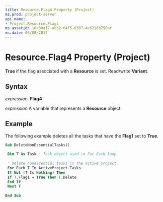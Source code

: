```yaml
---
title: Resource.Flag4 Property (Project)
ms.prod: project-server
api_name:
- Project.Resource.Flag4
ms.assetid: 10a38af7-abb2-64f5-6307-4c6216b750af
ms.date: 06/08/2017
---
```



# Resource.Flag4 Property (Project)

 **True** if the flag associated with a **Resource** is set. Read/write **Variant**.


## Syntax

 _expression_. **Flag4**

 _expression_ A variable that represents a **Resource** object.


## Example

The following example deletes all the tasks that have the **Flag1** set to **True**.


```vb
Sub DeleteNonEssentialTasks() 
 
 Dim T As Task ' Task object used in For Each loop 
 
 ' Delete nonessential tasks in the active project. 
 For Each T In ActiveProject.Tasks 
 If Not (T Is Nothing) Then 
 If T.Flag1 = True Then T.Delete 
 End If 
 Next T 
 
End Sub
```


